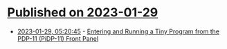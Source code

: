 # [Published on 2023-01-29](index.md)

* [2023-01-29, 05:20:45](https://news.ycombinator.com/item?id=34565202) - [Entering and Running a Tiny Program from the PDP-11 (PiDP-11) Front Panel](https://bigdanzblog.wordpress.com/2023/01/26/entering-and-running-a-tiny-program-from-the-pdp-11-pidp-11-front-panel/)

